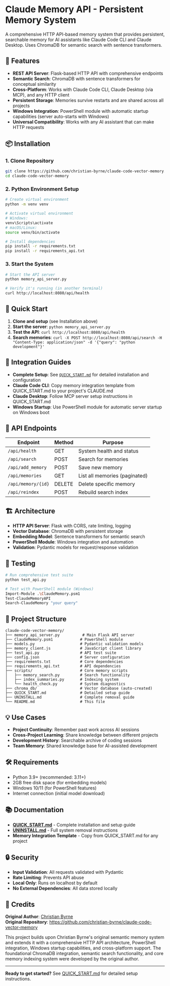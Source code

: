 # Claude Memory API - Persistent Memory System

A comprehensive HTTP API-based memory system that provides persistent, searchable memory for AI assistants like Claude Code CLI and Claude Desktop. Uses ChromaDB for semantic search with sentence transformers.

## 🚀 **Features**

- **REST API Server**: Flask-based HTTP API with comprehensive endpoints
- **Semantic Search**: ChromaDB with sentence transformers for conceptual similarity
- **Cross-Platform**: Works with Claude Code CLI, Claude Desktop (via MCP), and any HTTP client
- **Persistent Storage**: Memories survive restarts and are shared across all projects
- **Windows Integration**: PowerShell module with automatic startup capabilities (server auto-starts with Windows)
- **Universal Compatibility**: Works with any AI assistant that can make HTTP requests

## 📦 **Installation**

### **1. Clone Repository**
```bash
git clone https://github.com/christian-byrne/claude-code-vector-memory.git
cd claude-code-vector-memory
```

### **2. Python Environment Setup**
```bash
# Create virtual environment
python -m venv venv

# Activate virtual environment
# Windows:
venv\Scripts\activate
# macOS/Linux:
source venv/bin/activate

# Install dependencies
pip install -r requirements.txt
pip install -r requirements_api.txt
```

### **3. Start the System**
```bash
# Start the API server
python memory_api_server.py

# Verify it's running (in another terminal)
curl http://localhost:8080/api/health
```

## 🎯 **Quick Start**

1. **Clone and setup** (see Installation above)
2. **Start the server**: `python memory_api_server.py`
3. **Test the API**: `curl http://localhost:8080/api/health`
4. **Search memories**: `curl -X POST http://localhost:8080/api/search -H "Content-Type: application/json" -d '{"query": "python development"}'`

## 📖 **Integration Guides**

- **Complete Setup**: See [`QUICK_START.md`](QUICK_START.md) for detailed installation and configuration
- **Claude Code CLI**: Copy memory integration template from QUICK_START.md to your project's CLAUDE.md
- **Claude Desktop**: Follow MCP server setup instructions in QUICK_START.md
- **Windows Startup**: Use PowerShell module for automatic server startup on Windows boot

## 🔧 **API Endpoints**

| Endpoint | Method | Purpose |
|----------|--------|---------|
| `/api/health` | GET | System health and status |
| `/api/search` | POST | Search for memories |
| `/api/add_memory` | POST | Save new memory |
| `/api/memories` | GET | List all memories (paginated) |
| `/api/memory/{id}` | DELETE | Delete specific memory |
| `/api/reindex` | POST | Rebuild search index |

## 🏗 **Architecture**

- **HTTP API Server**: Flask with CORS, rate limiting, logging
- **Vector Database**: ChromaDB with persistent storage
- **Embedding Model**: Sentence transformers for semantic search
- **PowerShell Module**: Windows integration and automation
- **Validation**: Pydantic models for request/response validation

## 🧪 **Testing**

```bash
# Run comprehensive test suite
python test_api.py

# Test with PowerShell module (Windows)
Import-Module .\ClaudeMemory.psm1
Test-ClaudeMemoryAPI
Search-ClaudeMemory "your query"
```

## 📁 **Project Structure**

```
claude-code-vector-memory/
├── memory_api_server.py          # Main Flask API server
├── ClaudeMemory.psm1            # PowerShell module
├── models.py                    # Pydantic validation models
├── memory_client.js             # JavaScript client library
├── test_api.py                  # API test suite
├── config.json                  # Server configuration
├── requirements.txt             # Core dependencies
├── requirements_api.txt         # API dependencies
├── scripts/                     # Core memory scripts
│   ├── memory_search.py         # Search functionality
│   ├── index_summaries.py       # Indexing system
│   └── health_check.py          # System diagnostics
├── chroma_db/                   # Vector database (auto-created)
├── QUICK_START.md               # Detailed setup guide
├── UNINSTALL.md                 # Complete removal guide
└── README.md                    # This file
```

## 💡 **Use Cases**

- **Project Continuity**: Remember past work across AI sessions
- **Cross-Project Learning**: Share knowledge between different projects
- **Development History**: Searchable archive of coding sessions
- **Team Memory**: Shared knowledge base for AI-assisted development

## 🛠 **Requirements**

- Python 3.9+ (recommended: 3.11+)
- 2GB free disk space (for embedding models)
- Windows 10/11 (for PowerShell features)
- Internet connection (initial model download)

## 📚 **Documentation**

- **[QUICK_START.md](QUICK_START.md)** - Complete installation and setup guide
- **[UNINSTALL.md](UNINSTALL.md)** - Full system removal instructions
- **Memory Integration Template** - Copy from QUICK_START.md for any project

## 🔒 **Security**

- **Input Validation**: All requests validated with Pydantic
- **Rate Limiting**: Prevents API abuse
- **Local Only**: Runs on localhost by default
- **No External Dependencies**: All data stored locally

## 👥 **Credits**

**Original Author**: [Christian Byrne](https://github.com/christian-byrne)  
**Original Repository**: https://github.com/christian-byrne/claude-code-vector-memory

This project builds upon Christian Byrne's original semantic memory system and extends it with a comprehensive HTTP API architecture, PowerShell integration, Windows startup capabilities, and cross-platform support. The foundational ChromaDB integration, semantic search functionality, and core memory indexing system were developed by the original author.

---

**Ready to get started?** See [QUICK_START.md](QUICK_START.md) for detailed setup instructions.